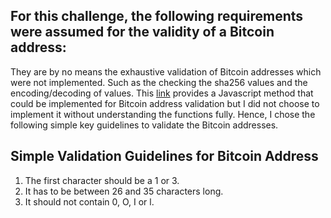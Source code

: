 ## For this challenge, the following requirements were assumed for the validity of a Bitcoin address:

They are by no means the exhaustive validation of Bitcoin addresses which were not implemented. Such as the checking the sha256 values and the encoding/decoding of values.
This [link](https://stackoverflow.com/questions/21559851/bitcoin-address-form-validation-javascript-and-php) provides a Javascript method that could be implemented for Bitcoin address validation but I did not choose to implement it without understanding the functions fully. Hence, I chose the following simple key guidelines to validate the Bitcoin addresses.

## Simple Validation Guidelines for Bitcoin Address

1. The first character should be a 1 or 3.
2. It has to be between 26 and 35 characters long.
3. It should not contain 0, O, I or l.
